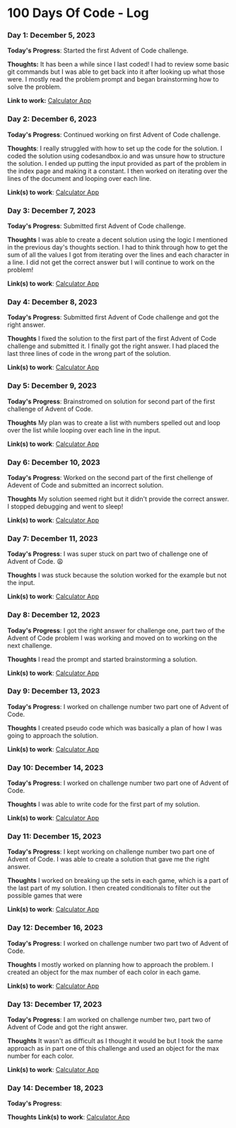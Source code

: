 # 100 Days Of Code - Log

### Day 1: December 5, 2023

**Today's Progress**: Started the first Advent of Code challenge.

**Thoughts:** It has been a while since I last coded! I had to review some basic git commands but I was able to get back into it after looking up what those were. I mostly read the problem prompt and began brainstorming how to solve the problem.

**Link to work:** [Calculator App](https://shorturl.at/jzEU4)

### Day 2: December 6, 2023

**Today's Progress**: Continued working on first Advent of Code challenge.

**Thoughts**: I really struggled with how to set up the code for the solution. I coded the solution using codesandbox.io and was unsure how to structure the solution. I ended up putting the input provided as part of the problem in the index page and making it a constant. I then worked on iterating over the lines of the document and looping over each line.

**Link(s) to work**: [Calculator App](https://shorturl.at/jzEU4)


### Day 3: December 7, 2023

**Today's Progress**: Submitted first Advent of Code challenge.

**Thoughts** I was able to create a decent solution using the logic I mentioned in the previous day's thoughts section. I had to think through how to get the sum of all the values I got from iterating over the lines and each character in a line. I did not get the correct answer but I will continue to work on the problem!

**Link(s) to work**: [Calculator App](https://shorturl.at/jzEU4)


### Day 4: December 8, 2023

**Today's Progress**: Submitted first Advent of Code challenge and got the right answer.

**Thoughts** I fixed the solution to the first part of the first Advent of Code challenge and submitted it. I finally got the right answer. I had placed the last three lines of code in the wrong part of the solution.

**Link(s) to work**: [Calculator App](https://shorturl.at/jzEU4)

### Day 5: December 9, 2023

**Today's Progress**: Brainstromed on solution for second part of the first challenge of Advent of Code.

**Thoughts** My plan was to create a list with numbers spelled out and loop over the list while looping over each line in the input.

**Link(s) to work**: [Calculator App](https://shorturl.at/jzEU4)

### Day 6: December 10, 2023

**Today's Progress**: Worked on the second part of the first chellenge of Adevent of Code and submitted an incorrect solution.

**Thoughts** My solution seemed right but it didn't provide the correct answer. I stopped debugging and went to sleep!

**Link(s) to work**: [Calculator App](https://shorturl.at/jzEU4)

### Day 7: December 11, 2023

**Today's Progress**: I was super stuck on part two of challenge one of Advent of Code. 😩

**Thoughts** I was stuck because the solution worked for the example but not the input.

**Link(s) to work**: [Calculator App](https://shorturl.at/jzEU4)

### Day 8: December 12, 2023

**Today's Progress**: I got the right answer for challenge one, part two of the Advent of Code problem I was working and moved on to working on the next challenge.

**Thoughts**  I read the prompt and started brainstorming a solution.

**Link(s) to work**: [Calculator App](https://shorturl.at/jzEU4)

### Day 9: December 13, 2023

**Today's Progress**: I worked on challenge number two part one of Advent of Code.

**Thoughts** I created pseudo code which was basically a plan of how I was going to approach the solution.

**Link(s) to work**: [Calculator App](https://shorturl.at/jzEU4)

### Day 10: December 14, 2023

**Today's Progress**: I worked on challenge number two part one of Advent of Code.

**Thoughts**  I was able to write code for the first part of my solution.

**Link(s) to work**: [Calculator App](https://shorturl.at/jzEU4)

### Day 11: December 15, 2023

**Today's Progress**: I kept working on challenge number two part one of Advent of Code. I was able to create a solution that gave me the right answer.

**Thoughts** I worked on breaking up the sets in each game, which is a part of the last part of my solution. I then created conditionals to filter out the possible games that were 

**Link(s) to work**: [Calculator App](https://shorturl.at/jzEU4)

### Day 12: December 16, 2023

**Today's Progress**: I worked on challenge number two part two of Advent of Code.

**Thoughts** I mostly worked on planning how to approach the problem. I created an object for the max number of each color in each game.

**Link(s) to work**: [Calculator App](https://shorturl.at/jzEU4)

### Day 13: December 17, 2023

**Today's Progress**: I am worked on challenge number two, part two of Advent of Code and got the right answer.

**Thoughts** It wasn't as difficult as I thought it would be but I took the same approach as in part one of this challenge and used an object for the max number for each color.

**Link(s) to work**: [Calculator App](https://shorturl.at/jzEU4)

### Day 14: December 18, 2023

**Today's Progress**: 

**Thoughts** 
**Link(s) to work**: [Calculator App](https://shorturl.at/jzEU4)